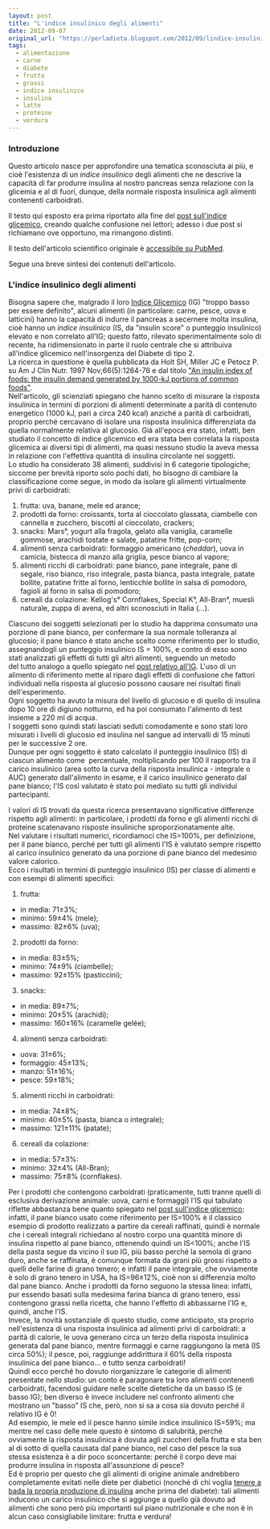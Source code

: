 ```yaml
---
layout: post
title: "L'indice insulinico degli alimenti"
date: 2012-09-07
original_url: "https://perladieta.blogspot.com/2012/09/lindice-insulinico-degli-alimenti.html"
tags:
  - alimentazione
  - carne
  - diabete
  - frutta
  - grassi
  - indice insulinico
  - insulina
  - latte
  - proteine
  - verdura
---
```


### Introduzione

Questo articolo nasce per approfondire una tematica sconosciuta ai più, e cioè l'esistenza di un *indice insulinico* degli alimenti che ne descrive la capacità di far produrre insulina al nostro pancreas senza relazione con la glicemia e al di fuori, dunque, della normale risposta insulinica agli alimenti contenenti carboidrati.

Il testo qui esposto era prima riportato alla fine del [post sull'indice glicemico](/perladieta/2012/01/26/l-indice-glicemico-degli-alimenti.html), creando qualche confusione nei lettori; adesso i due post si richiamano ove opportuno, ma rimangono distinti.

Il testo dell'articolo scientifico originale è [accessibile su PubMed](http://www.ncbi.nlm.nih.gov/pubmed/9356547).

Segue una breve sintesi dei contenuti dell'articolo.

### L'indice insulinico degli alimenti

Bisogna sapere che, malgrado il loro [Indice Glicemico](/perladieta/2012/01/26/l-indice-glicemico-degli-alimenti.html) (IG) "troppo basso per essere definito", alcuni alimenti (in particolare: carne, pesce, uova e latticini) hanno la capacità di indurre il pancreas a secernere molta insulina, cioè hanno un *indice insulinico* (IS, da "insulin score" o punteggio insulinico) elevato e non correlato all'IG; questo fatto, rilevato sperimentalmente solo di recente, ha ridimensionato in parte il ruolo centrale che si attribuiva all'indice glicemico nell'insorgenza del Diabete di tipo 2.  
La ricerca in questione è quella pubblicata da Holt SH, Miller JC e Petocz P. su Am J Clin Nutr. 1997 Nov;66(5):1264-76 e dal titolo ["An insulin index of foods: the insulin demand generated by 1000-kJ portions of common foods"](http://www.ncbi.nlm.nih.gov/pubmed/9356547).  
Nell'articolo, gli scienziati spiegano che hanno scelto di misurare la risposta insulinica in termini di porzioni di alimenti determinate a parità di contenuto energetico (1000 kJ, pari a circa 240 kcal) anziché a parità di carboidrati, proprio perché cercavano di isolare una risposta insulinica differenziata da quella normalmente relativa al glucosio. Già all'epoca era stato, infatti, ben studiato il concetto di indice glicemico ed era stata ben correlata la risposta glicemica ai diversi tipi di alimenti, ma quasi nessuno studio la aveva messa in relazione con l'effettiva quantità di insulina circolante nei soggetti.  
Lo studio ha considerato 38 alimenti, suddivisi in 6 categorie tipologiche; siccome per brevità riporto solo pochi dati, ho bisogno di cambiare la classificazione come segue, in modo da isolare gli alimenti virtualmente privi di carboidrati:  

1. frutta: uva, banane, mele ed arance;
2. prodotti da forno: croissants, torta al cioccolato glassata, ciambelle con cannella e zucchero, biscotti al cioccolato, crackers;
3. snacks: Mars°, yogurt alla fragola, gelato alla vaniglia, caramelle gommose, arachidi tostate e salate, patatine fritte, pop-corn;
4. alimenti senza carboidrati: formaggio americano (*cheddar*), uova in camicia, bistecca di manzo alla griglia, pesce bianco al vapore;
5. alimenti ricchi di carboidrati: pane bianco, pane integrale, pane di segale, riso bianco, riso integrale, pasta bianca, pasta integrale, patate bollite, patatine fritte al forno, lenticchie bollite in salsa di pomodoro, fagioli al forno in salsa di pomodoro;
6. cereali da colazione: Kellog's° Cornflakes, Special K°, All-Bran°, muesli naturale, zuppa di avena, ed altri sconosciuti in Italia (...).

Ciascuno dei soggetti selezionati per lo studio ha dapprima consumato una porzione di pane bianco, per confermare la sua normale tolleranza al glucosio; il pane bianco è stato anche scelto come riferimento per lo studio, assegnandogli un punteggio insulinico IS = 100%, e contro di esso sono stati analizzati gli effetti di tutti gli altri alimenti, seguendo un metodo del tutto analogo a quello spiegato nel [post relativo all'IG](/perladieta/2012/01/26/l-indice-glicemico-degli-alimenti.html). L'uso di un alimento di riferimento mette al riparo dagli effetti di confusione che fattori individuali nella risposta al glucosio possono causare nei risultati finali dell'esperimento.  
Ogni soggetto ha avuto la misura del livello di glucosio e di quello di insulina dopo 10 ore di digiuno notturno, ed ha poi consumato l'alimento di test insieme a 220 ml di acqua.  
I soggetti sono quindi stati lasciati seduti comodamente e sono stati loro misurati i livelli di glucosio ed insulina nel sangue ad intervalli di 15 minuti per le successive 2 ore.  
Dunque per ogni soggetto è stato calcolato il punteggio insulinico (IS) di ciascun alimento come  percentuale, moltiplicando per 100 il rapporto tra il carico insulinico (area sotto la curva della risposta insulinica - integrale o AUC) generato dall'alimento in esame, e il carico insulinico generato dal pane bianco; l'IS così valutato è stato poi mediato su tutti gli individui partecipanti.  
  
I valori di IS trovati da questa ricerca presentavano significative differenze rispetto agli alimenti: in particolare, i prodotti da forno e gli alimenti ricchi di proteine scatenavano risposte insuliniche sproporzionatamente alte.  
Nel valutare i risultati numerici, ricordiamoci che IS=100%, per definizione, per il pane bianco, perché per tutti gli alimenti l'IS è valutato sempre rispetto al carico insulinico generato da una porzione di pane bianco del medesimo valore calorico.  
Ecco i risultati in termini di punteggio insulinico (IS) per classe di alimenti e con esempi di alimenti specifici:  

1. frutta:

* in media: 71±3%;
* minimo: 59±4% (mele);
* massimo: 82±6% (uva);

2. prodotti da forno:

* in media: 83±5%;
* minimo: 74±9% (ciambelle);
* massimo: 92±15% (pasticcini);

3. snacks:

* in media: 89±7%;
* minimo: 20±5% (arachidi);
* massimo: 160±16% (caramelle gelée);

4. alimenti senza carboidrati:

* uova: 31±6%;
* formaggio: 45±13%;
* manzo: 51±16%;
* pesce: 59±18%;

5. alimenti ricchi in carboidrati:

* in media: 74±8%;
* minimo: 40±5% (pasta, bianca o integrale);
* massimo: 121±11% (patate);

6. cereali da colazione:

* in media: 57±3%:
* minimo: 32±4% (All-Bran);
* massimo: 75±8% (cornflakes).

Per i prodotti che contengono carboidrati (praticamente, tutti tranne quelli di esclusiva derivazione animale: uova, carni e formaggi) l'IS qui tabulato riflette abbastanza bene quanto spiegato nel [post sull'indice glicemico](/perladieta/2012/01/26/l-indice-glicemico-degli-alimenti.html); infatti, il pane bianco usato come riferimento per IS=100% è il classico esempio di prodotto realizzato a partire da cereali raffinati, quindi è normale che i cereali integrali richiedano al nostro corpo una quantità minore di insulina rispetto al pane bianco, ottenendo quindi un IS<100%; anche l'IS della pasta segue da vicino il suo IG, più basso perché la semola di grano duro, anche se raffinata, è comunque formata da grani più grossi rispetto a quelli delle farine di grano tenero; e infatti il pane integrale, che ovviamente è solo di grano tenero in USA, ha IS=96±12%, cioè non si differenzia molto dal pane bianco. Anche i prodotti da forno seguono la stessa linea: infatti, pur essendo basati sulla medesima farina bianca di grano tenero, essi contengono grassi nella ricetta, che hanno l'effetto di abbassarne l'IG e, quindi, anche l'IS.  
Invece, la novità sostanziale di questo studio, come anticipato, sta proprio nell'esistenza di una risposta insulinica ad alimenti privi di carboidrati: a parità di calorie, le uova generano circa un terzo della risposta insulinica generata dal pane bianco, mentre formaggi e carne raggiungono la metà (IS circa 50%); il pesce, poi, raggiunge addirittura il 60% della risposta insulinica del pane bianco... e tutto senza carboidrati!  
Quindi ecco perché ho dovuto riorganizzare le categorie di alimenti presentate nello studio: un conto è paragonare tra loro alimenti contenenti carboidrati, facendosi guidare nelle scelte dietetiche da un basso IS (e basso IG); ben diverso è invece includere nel confronto alimenti che mostrano un "basso" IS che, però, non si sa a cosa sia dovuto perché il relativo IG è 0!  
Ad esempio, le mele ed il pesce hanno simile indice insulinico IS=59%; ma mentre nel caso delle mele questo è sintomo di salubrità, perché ovviamente la risposta insulinica è dovuta agli zuccheri della frutta e sta ben al di sotto di quella causata dal pane bianco, nel caso del pesce la sua stessa esistenza è a dir poco sconcertante: perché il corpo deve mai produrre insulina in risposta all'assunzione di pesce?  
Ed è proprio per questo che gli alimenti di origine animale andrebbero completamente evitati nelle diete per diabetici (nonché di chi voglia [tenere a bada la propria produzione di insulina](/perladieta/2012/03/04/calvizie-maschile-come-spia-di-problemi-metabolici.html) anche prima del diabete): tali alimenti inducono un carico insulinico che si aggiunge a quello già dovuto ad alimenti che sono però più importanti sul piano nutrizionale e che non è in alcun caso consigliabile limitare: frutta e verdura!
